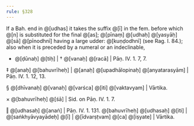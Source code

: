 ```yaml
---
rule: §328
---
```


If a Bah. end in @[udhas] it takes the suffix @[ī] in the fem. before which @[n] is substituted for the final @[as]; @[pīnaṃ] @[udhaḥ] @[yasyāḥ] @[sā] @[pīnodhnī] having a large udder: @[kuṇḍodhnī] (see Rag. I. 84.); also when it is preceded by a numeral or an indeclinable,

- @[ḍūnaḥ] @[tiḥ] | † @[vanaḥ] @[racā] | Pāṇ. IV. 1. 7, 7.

‡ @[anaḥ] @[bahuvrīheḥ] | @[anaḥ] @[upadhālopinaḥ] @[anyatarasyām] | Pāṇ. IV. 1. 12, 13.

§ @[dhīvanaḥ] @[vanaḥ] @[varśca] @[iti] @[vaktavyam] | Vārtika.

× @[bahuvrīheḥ] @[śā] | Sid. on Pāṇ. IV. 1. 7.

‖ @[udhasaḥ] @[anaṅ] | Pāṇ. IV. 1. 131. @[bahuvrīheḥ] @[udhasaḥ] @[iti] | @[saṅkhyāvyayādeḥ] @[ī] | @[īdvarṣṭvam] @[ca] @[iṣyate] | Vārtika.